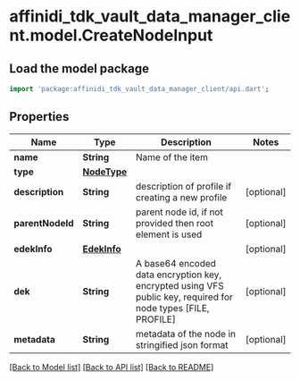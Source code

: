 # affinidi_tdk_vault_data_manager_client.model.CreateNodeInput

## Load the model package

```dart
import 'package:affinidi_tdk_vault_data_manager_client/api.dart';
```

## Properties

| Name             | Type                        | Description                                                                                                   | Notes      |
| ---------------- | --------------------------- | ------------------------------------------------------------------------------------------------------------- | ---------- |
| **name**         | **String**                  | Name of the item                                                                                              |
| **type**         | [**NodeType**](NodeType.md) |                                                                                                               |
| **description**  | **String**                  | description of profile if creating a new profile                                                              | [optional] |
| **parentNodeId** | **String**                  | parent node id, if not provided then root element is used                                                     | [optional] |
| **edekInfo**     | [**EdekInfo**](EdekInfo.md) |                                                                                                               | [optional] |
| **dek**          | **String**                  | A base64 encoded data encryption key, encrypted using VFS public key, required for node types [FILE, PROFILE] | [optional] |
| **metadata**     | **String**                  | metadata of the node in stringified json format                                                               | [optional] |

[[Back to Model list]](../README.md#documentation-for-models) [[Back to API list]](../README.md#documentation-for-api-endpoints) [[Back to README]](../README.md)
